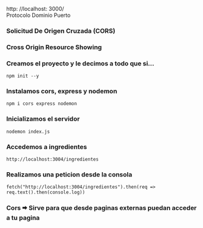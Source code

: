 http:       //localhost:    3000/   
Protocolo   Dominio         Puerto

### Solicitud De Origen Cruzada (CORS)
### Cross Origin Resource Showing

### Creamos el proyecto y le decimos a todo que si...    
    npm init --y

### Instalamos cors, express y nodemon
    npm i cors express nodemon

### Inicializamos el servidor
    nodemon index.js

### Accedemos a ingredientes
    http://localhost:3004/ingredientes

### Realizamos una peticion desde la consola
    fetch("http://localhost:3004/ingredientes").then(req => req.text().then(console.log))

### Cors 🠮 Sirve para que desde paginas externas puedan acceder a tu pagina
